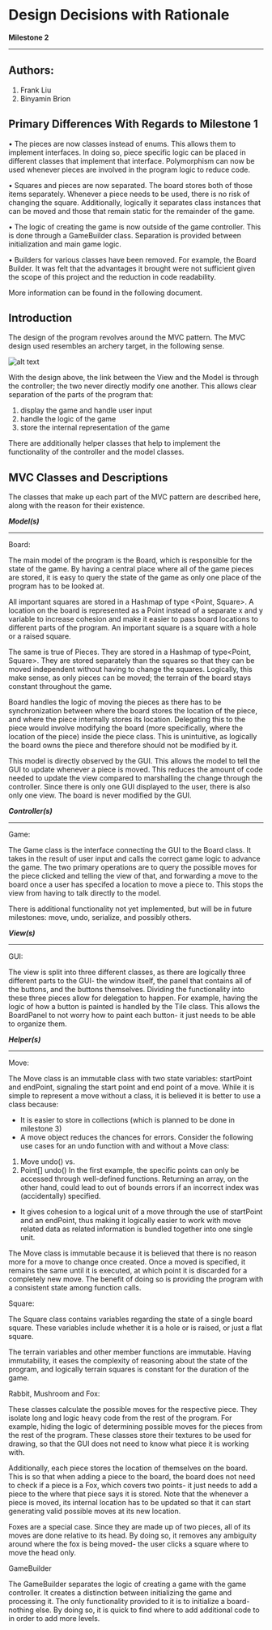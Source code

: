 Design Decisions with Rationale
===
**Milestone 2**

---

## Authors:
 1. Frank Liu
 2. Binyamin Brion
 
## Primary Differences With Regards to Milestone 1

•	The pieces are now classes instead of enums. This allows them to implement interfaces. In doing so, piece specific logic can be placed in different classes that implement that interface. Polymorphism can now be used whenever pieces are involved in the program logic to reduce code. 


•	Squares and pieces are now separated. The board stores both of those items separately. Whenever a piece needs to be used, there is no risk of changing the square. Additionally, logically it separates class instances that can be moved and those that remain static for the remainder of the game.


•	The logic of creating the game is now outside of the game controller. This is done through a GameBuilder class. Separation is provided between initialization and main game logic.

•	Builders for various classes have been removed. For example, the Board Builder. It was felt that the advantages it brought were not sufficient given the scope of this project and the reduction in code readability. 

More information can be found in the following document.


## Introduction
The design of the program revolves around the MVC pattern. The MVC design used resembles an archery target, in the following sense.
 
![alt text](https://github.com/Daniel-W-Innes/SYSC3110-Project/blob/Milestone1/docs/MVC.PNG)


With the design above, the link between the View and the Model is through the controller; the two never directly modify one another. This allows clear separation of the parts of the program that:
1. display the game and handle user input
2. handle the logic of the game
3. store the internal representation of the game

There are additionally helper classes that help to implement the functionality of the controller and the model classes. 

## MVC Classes and Descriptions

The classes that make up each part of the MVC pattern are described here, along with the reason for their existence.

**_Model(s)_**

---

Board:

The main model of the program is the Board, which is responsible for the state of the game. By having a central place where all of the game pieces are stored, it is easy to query the state of the game as only one place of the program has to be looked at. 

All important squares are stored in a Hashmap of type <Point, Square>. A location on the board is represented as a Point instead of a separate x and y variable to increase cohesion and make it easier to pass board locations to different parts of the program. An important square is a square with a hole or a raised square.

The same is true of Pieces. They are stored in a Hashmap of type<Point, Square>. They are stored separately than the squares so that they can be moved independent without having to change the squares. Logically, this make sense, as only pieces can be moved; the terrain of the board stays constant throughout the game.

Board handles the logic of moving the pieces as there has to be synchronization between where the board stores the location of the piece, and where the piece internally stores its location. Delegating this to the piece would involve modifying the board (more specifically, where the location of the piece) inside the piece class. This is unintuitive, as logically the board owns the piece and therefore should not be modified by it.  

This model is directly observed by the GUI. This allows the model to tell the GUI to update whenever a piece is moved. This reduces the amount of code needed to update the view compared to marshalling the change through the controller. Since there is only one GUI displayed to the user, there is also only one view. The board is never modified by the GUI.


**_Controller(s)_**

---

Game:

The Game class is the interface connecting the GUI to the Board class. It takes in the result of user input and calls the correct game logic to advance the game. The two primary operations are to query the possible moves for the piece clicked and telling the view of that, and forwarding a move to the board once a user has specifed a location to move a piece to. This stops the view from having to talk directly to the model.

There is additional functionality not yet implemented, but will be in future milestones: move, undo, serialize, and possibly others. 

**_View(s)_**

---

GUI:

The view is split into three different classes, as there are logically three different parts to the GUI- the window itself, the panel that contains all of the buttons, and the buttons themselves. Dividing the functionality into these three pieces allow for delegation to happen. For example, having the logic of how a button is painted is handled by the Tile class. This allows the BoardPanel to not worry how to paint each button- it just needs to be able to organize them.

**_Helper(s)_**

---

Move:

The Move class is an immutable class with two state variables: startPoint and endPoint, signaling the start point and end point of a move. While it is simple to represent a move without a class, it is believed it is better to use a class because: 
*	It is easier to store in collections (which is planned to be done in milestone 3)
*	A move object reduces the chances for errors. Consider the following use cases for an undo function with and without a Move class: 
1. Move undo() vs. 
2. Point[] undo()
In the first example, the specific points can only be accessed through well-defined functions. Returning an array, on the other hand, could lead to out of bounds errors if an incorrect index was (accidentally) specified.
* It gives cohesion to a logical unit of a move through the use of startPoint and an endPoint, thus making it logically easier to work with move related data as related information is bundled together into one single unit.

The Move class is immutable because it is believed that there is no reason more for a move to change once created. Once a moved is specified, it remains the same until it is executed, at which point it is discarded for a completely new move. The benefit of doing so is providing the program with a consistent state among function calls.

Square:

The Square class contains variables regarding the state of a single board square. These variables include whether it is a hole or is raised, or just a flat square.

The terrain variables and other member functions are immutable. Having immutability, it eases the complexity of reasoning about the state of the program, and logically terrain squares is constant for the duration of the game.

Rabbit, Mushroom and Fox:

These classes calculate the possible moves for the respective piece. They isolate long and logic heavy code from the rest of the program. For example, hiding the logic of determining possible moves for the pieces from the rest of the program. These classes store their textures to be used for drawing, so that the GUI does not need to know what piece it is working with. 

Additionally, each piece stores the location of themselves on the board. This is so that when adding a piece to the board, the board does not need to check if a piece is a Fox, which covers two points- it just needs to add a piece to the where that piece says it is stored. Note that the whenever a piece is moved, its internal location has to be updated so that it can start generating valid possible moves at its new location.

Foxes are a special case. Since they are made up of two pieces, all of its moves are done relative to its head. By doing so, it removes any ambiguity around where the fox is being moved- the user clicks a square where to move the head only.   

GameBuilder

The GameBuilder separates the logic of creating a game with the game controller. It creates a distinction between initializing the game and processing it. The only functionality provided to it is to initialize a board- nothing else. By doing so, it is quick to find where to add additional code to in order to add more levels.


